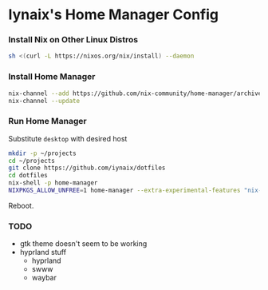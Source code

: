 # Iynaix's Home Manager Config

### Install Nix on Other Linux Distros

```sh
sh <(curl -L https://nixos.org/nix/install) --daemon
```

### Install Home Manager

```sh
nix-channel --add https://github.com/nix-community/home-manager/archive/master.tar.gz home-manager
nix-channel --update
```

### Run Home Manager

Substitute `desktop` with desired host

```sh
mkdir -p ~/projects
cd ~/projects
git clone https://github.com/iynaix/dotfiles
cd dotfiles
nix-shell -p home-manager
NIXPKGS_ALLOW_UNFREE=1 home-manager --extra-experimental-features "nix-command flakes" switch --flake ".#desktop"
```

Reboot.

### TODO
- gtk theme doesn't seem to be working
- hyprland stuff
  - hyprland
  - swww
  - waybar